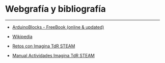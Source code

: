 # Webgrafía y bibliografía

***
* [ArduinoBlocks - FreeBook (online & updated)](https://docs.google.com/document/u/1/d/e/2PACX-1vQSrOKHpbLQHVbGFdAvp7DcndoftoHDI20nvwGMaxu_7bGc1bUCmi4U6DZrJWRSudc2iXBg43QMuzCT/pub)

* [Wikipedia](https://es.wikipedia.org/wiki/Wikipedia:Portada)

* [Retos con Imagina TdR STEAM](../Referencia/Retos%20con%20Imagina%20TdR%20STEAM.pdf)
  
* [Manual Actividades Imagina TdR STEAM](../Referencia/Manual%20Actividades%20Imagina%20TdR%20STEAM.pdf)
  